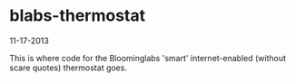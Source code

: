 blabs-thermostat
================
11-17-2013

This is where code for the Bloominglabs 'smart' internet-enabled (without scare quotes) thermostat goes.
